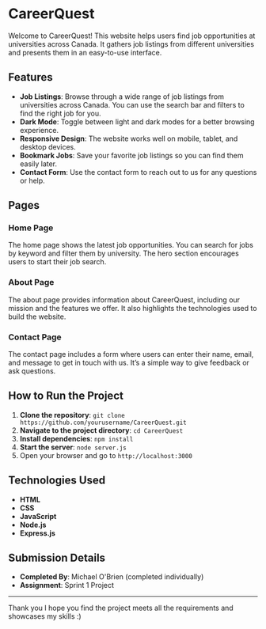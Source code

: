 # CareerQuest

Welcome to CareerQuest! This website helps users find job opportunities at universities across Canada. It gathers job listings from different universities and presents them in an easy-to-use interface.

## Features

- **Job Listings**: Browse through a wide range of job listings from universities across Canada. You can use the search bar and filters to find the right job for you.
- **Dark Mode**: Toggle between light and dark modes for a better browsing experience.
- **Responsive Design**: The website works well on mobile, tablet, and desktop devices.
- **Bookmark Jobs**: Save your favorite job listings so you can find them easily later.
- **Contact Form**: Use the contact form to reach out to us for any questions or help.

## Pages

### Home Page
The home page shows the latest job opportunities. You can search for jobs by keyword and filter them by university. The hero section encourages users to start their job search.

### About Page
The about page provides information about CareerQuest, including our mission and the features we offer. It also highlights the technologies used to build the website.

### Contact Page
The contact page includes a form where users can enter their name, email, and message to get in touch with us. It’s a simple way to give feedback or ask questions.

## How to Run the Project

1. **Clone the repository**: `git clone https://github.com/yourusername/CareerQuest.git`
2. **Navigate to the project directory**: `cd CareerQuest`
3. **Install dependencies**: `npm install`
4. **Start the server**: `node server.js`
5. Open your browser and go to `http://localhost:3000`

## Technologies Used

- **HTML**
- **CSS**
- **JavaScript**
- **Node.js**
- **Express.js**

## Submission Details

- **Completed By**: Michael O'Brien (completed individually)
- **Assignment**: Sprint 1 Project 



---

Thank you I hope you find the project meets all the requirements and showcases my skills :)


